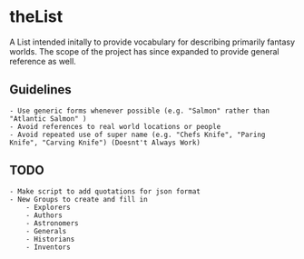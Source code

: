 # theList

A List intended initally to provide vocabulary for describing primarily fantasy worlds.
The scope of the project has since expanded to provide general reference as well.

## Guidelines
    - Use generic forms whenever possible (e.g. "Salmon" rather than "Atlantic Salmon" )
    - Avoid references to real world locations or people
    - Avoid repeated use of super name (e.g. "Chefs Knife", "Paring Knife", "Carving Knife") (Doesnt't Always Work)

## TODO
    - Make script to add quotations for json format
    - New Groups to create and fill in
        - Explorers
        - Authors
        - Astronomers
        - Generals
        - Historians
        - Inventors
